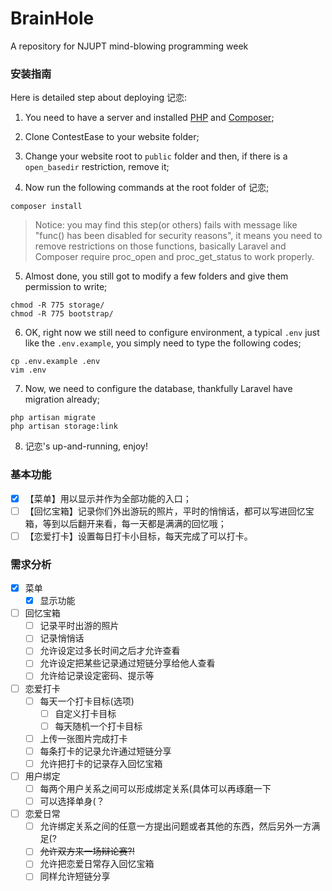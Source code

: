 # BrainHole
A repository for NJUPT mind-blowing programming week

### 安装指南

Here is detailed step about deploying 记恋:

1. You need to have a server and installed [PHP](http://php.net/downloads.php) and [Composer](https://getcomposer.org);

2. Clone ContestEase to your website folder;

3. Change your website root to `public` folder and then, if there is a `open_basedir` restriction, remove it;

4. Now run the following commands at the root folder of 记恋;

```
composer install
```

> Notice: you may find this step(or others) fails with message like "func() has been disabled for security reasons", it means you need to remove restrictions on those functions, basically Laravel and Composer require proc_open and proc_get_status to work properly.

5. Almost done, you still got to modify a few folders and give them permission to write;

```
chmod -R 775 storage/
chmod -R 775 bootstrap/
```

6. OK, right now we still need to configure environment, a typical `.env` just like the `.env.example`, you simply need to type the following codes;

```
cp .env.example .env
vim .env
```

7. Now, we need to configure the database, thankfully Laravel have migration already;

```
php artisan migrate
php artisan storage:link
```

8. 记恋's up-and-running, enjoy!

### 基本功能

- [X] 【菜单】用以显示并作为全部功能的入口；
- [ ] 【回忆宝箱】记录你们外出游玩的照片，平时的悄悄话，都可以写进回忆宝箱，等到以后翻开来看，每一天都是满满的回忆哦； 
- [ ] 【恋爱打卡】设置每日打卡小目标，每天完成了可以打卡。

### 需求分析

- [X] 菜单
    - [X] 显示功能
- [ ] 回忆宝箱
    - [ ] 记录平时出游的照片
    - [ ] 记录悄悄话
    - [ ] 允许设定过多长时间之后才允许查看
    - [ ] 允许设定把某些记录通过短链分享给他人查看
    - [ ] 允许给记录设定密码、提示等
- [ ] 恋爱打卡
    - [ ] 每天一个打卡目标(选项)
        - [ ] 自定义打卡目标
        - [ ] 每天随机一个打卡目标
    - [ ] 上传一张图片完成打卡
    - [ ] 每条打卡的记录允许通过短链分享
    - [ ] 允许把打卡的记录存入回忆宝箱
- [ ] 用户绑定
    - [ ] 每两个用户关系之间可以形成绑定关系(具体可以再琢磨一下
    - [ ] 可以选择单身(？
- [ ] 恋爱日常
    - [ ] 允许绑定关系之间的任意一方提出问题或者其他的东西，然后另外一方满足(?
    - [ ] ~~允许双方来一场辩论赛?!~~
    - [ ] 允许把恋爱日常存入回忆宝箱
    - [ ] 同样允许短链分享
